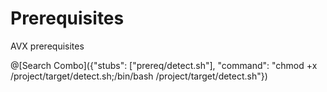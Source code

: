 # Prerequisites

AVX prerequisites

@[Search Combo]({"stubs": ["prereq/detect.sh"], "command": "chmod +x /project/target/detect.sh;/bin/bash /project/target/detect.sh"})

